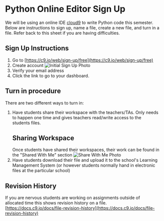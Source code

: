# Python Online Editor Sign Up
We will be using an online IDE [cloud9](https://c9.io) to write Python code this semester.  Below are instructions to sign up, name a file, create a new file, and turn in a file. Refer back to this sheet if you are having difficulties. 

## Sign Up Instructions
1. Go to [https://c9.io/web/sign-up/free](https://c9.io/web/sign-up/free)
2. Create account
![Initial Sign Up Photo]()
3. Verify your email address
4. Click the link to go to your dashboard. 

## Turn in procedure
There are two different ways to turn in: 
1. Have students share their workspace with the teachers/TAs. Only needs to happen one time and gives teachers read/write access to the students files. 
    ## Sharing Workspace
    Once students have shared their workspaces, their work can be found in the "Shared With Me" section
    ![Share With Me Photo]()
2. Have students download their file and upload it to the school's Learning Management System (or however students normally hand in electronic files at the particular school)

## Revision History
If you are nervous students are working on assignments outside of allocated time this shows revision history on a file. [https://docs.c9.io/docs/file-revision-history](https://docs.c9.io/docs/file-revision-history)
